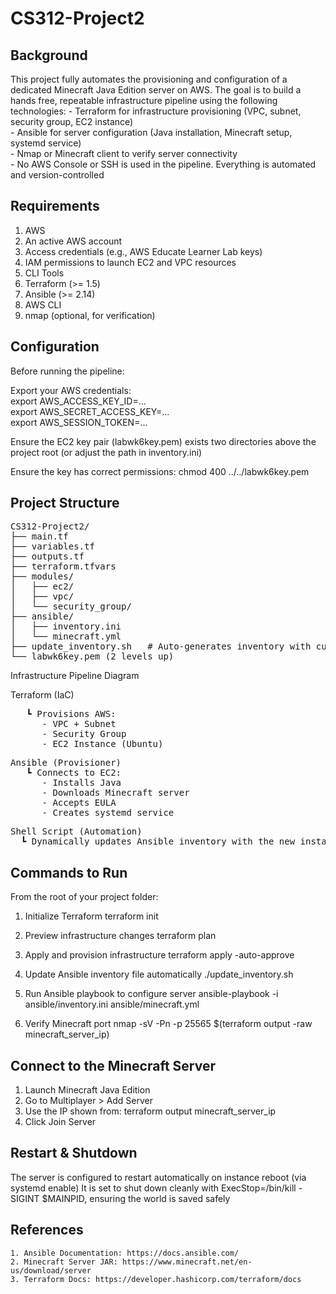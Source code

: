 # CS312-Project2

## Background

This project fully automates the provisioning and configuration of a dedicated Minecraft Java Edition server on AWS. The goal is to build a hands free, repeatable infrastructure pipeline using the following technologies:
    - Terraform for infrastructure provisioning (VPC, subnet, security group, EC2 instance)      
    - Ansible for server configuration (Java installation, Minecraft setup, systemd service)      
    - Nmap or Minecraft client to verify server connectivity      
    - No AWS Console or SSH is used in the pipeline. Everything is automated and version-controlled      

## Requirements
1. AWS
2. An active AWS account
3. Access credentials (e.g., AWS Educate Learner Lab keys)
4. IAM permissions to launch EC2 and VPC resources
5. CLI Tools
6. Terraform (>= 1.5)
7. Ansible (>= 2.14)
8. AWS CLI
9. nmap (optional, for verification)

## Configuration

Before running the pipeline:

Export your AWS credentials:          
        export AWS_ACCESS_KEY_ID=...      
        export AWS_SECRET_ACCESS_KEY=...      
        export AWS_SESSION_TOKEN=...       

Ensure the EC2 key pair (labwk6key.pem) exists two directories above the project root (or adjust the path in inventory.ini)

Ensure the key has correct permissions:
    chmod 400 ../../labwk6key.pem

## Project Structure

<pre>
CS312-Project2/
├── main.tf
├── variables.tf
├── outputs.tf
├── terraform.tfvars
├── modules/
│   ├── ec2/
│   ├── vpc/
│   └── security_group/
├── ansible/
│   ├── inventory.ini
│   └── minecraft.yml
├── update_inventory.sh   # Auto-generates inventory with current IP
└── labwk6key.pem (2 levels up) </pre>

Infrastructure Pipeline Diagram

Terraform (IaC)
<pre>
   ┗️ Provisions AWS:
      - VPC + Subnet
      - Security Group
      - EC2 Instance (Ubuntu) </pre>
<pre>
Ansible (Provisioner)
   ┗️ Connects to EC2:
      - Installs Java
      - Downloads Minecraft server
      - Accepts EULA
      - Creates systemd service </pre>
      
<pre>
Shell Script (Automation)
  ┗ Dynamically updates Ansible inventory with the new instance IP </pre>

## Commands to Run

From the root of your project folder:

1. Initialize Terraform
terraform init

2. Preview infrastructure changes
terraform plan

3. Apply and provision infrastructure
terraform apply -auto-approve

4. Update Ansible inventory file automatically
./update_inventory.sh

5. Run Ansible playbook to configure server
ansible-playbook -i ansible/inventory.ini ansible/minecraft.yml

6. Verify Minecraft port
nmap -sV -Pn -p 25565 $(terraform output -raw minecraft_server_ip)

## Connect to the Minecraft Server
1. Launch Minecraft Java Edition
2. Go to Multiplayer > Add Server
3. Use the IP shown from: terraform output minecraft_server_ip
4. Click Join Server

## Restart & Shutdown

The server is configured to restart automatically on instance reboot (via systemd enable)
It is set to shut down cleanly with ExecStop=/bin/kill -SIGINT $MAINPID, ensuring the world is saved safely

## References
    
    1. Ansible Documentation: https://docs.ansible.com/         
    2. Minecraft Server JAR: https://www.minecraft.net/en-us/download/server       
    3. Terraform Docs: https://developer.hashicorp.com/terraform/docs        
